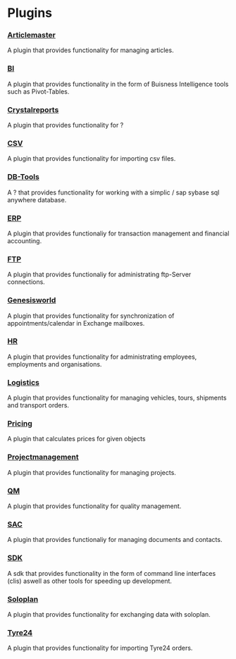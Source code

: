 # Plugins

### [Articlemaster](Simplic%20Articlemaster/introduction.md)

A plugin that provides functionality for managing articles.

### [BI](Simplic%20BI/introduction.md)

A plugin that provides functionality in the form of Buisness Intelligence tools such as Pivot-Tables.

### [Crystalreports](Simplic%20Crystalreports/introduction.md)

A plugin that provides functionality for ?

### [CSV](Simplic%20CSV/introduction.md)

A plugin that provides functionality for importing csv files.

### [DB-Tools](Simplic%20DB-Tools/introduction.md)

A ? that provides functionality for working with a simplic / sap sybase sql anywhere database.

### [ERP](Simplic%20ERP/introduction.md)

A plugin that provides functionaliy for transaction management and financial accounting.

### [FTP](Simplic%20FTP/introduction.md)

A plugin that provides functionaliy for administrating ftp-Server connections.

### [Genesisworld](Simplic%20Genesisworld/introduction.md)

A plugin that provides functionality for synchronization of appointments/calendar in Exchange mailboxes.

### [HR](Simplic%20HR/introduction.md)

A plugin that provides functionality for administrating employees, employments and organisations.

### [Logistics](Simplic%20Logistics/introduction.md)

A plugin that provides functionality for managing vehicles, tours, shipments and transport orders.

### [Pricing](Simplic%20Pricing/introduction.md)

A plugin that calculates prices for given objects

### [Projectmanagement](Simplic%20Projectmanagement/introduction.md)

A plugin that provides functionality for managing projects.

### [QM](Simplic%20QM/introduction.md)

A plugin that provides functionality for quality management.

### [SAC](Simplic%20SAC/introduction.md)

A plugin that provides functionaliy for managing documents and contacts.

### [SDK](Simplic%20SDK/introduction.md)

A sdk that provides functionality in the form of command line interfaces (clis) aswell as other tools for speeding up development.

### [Soloplan](Simplic%20Soloplan/introduction.md)

A plugin that provides functionality for exchanging data with soloplan.

### [Tyre24](Simplic%20Tyre24/introduction.md)

A plugin that provides functionality for importing Tyre24 orders.
